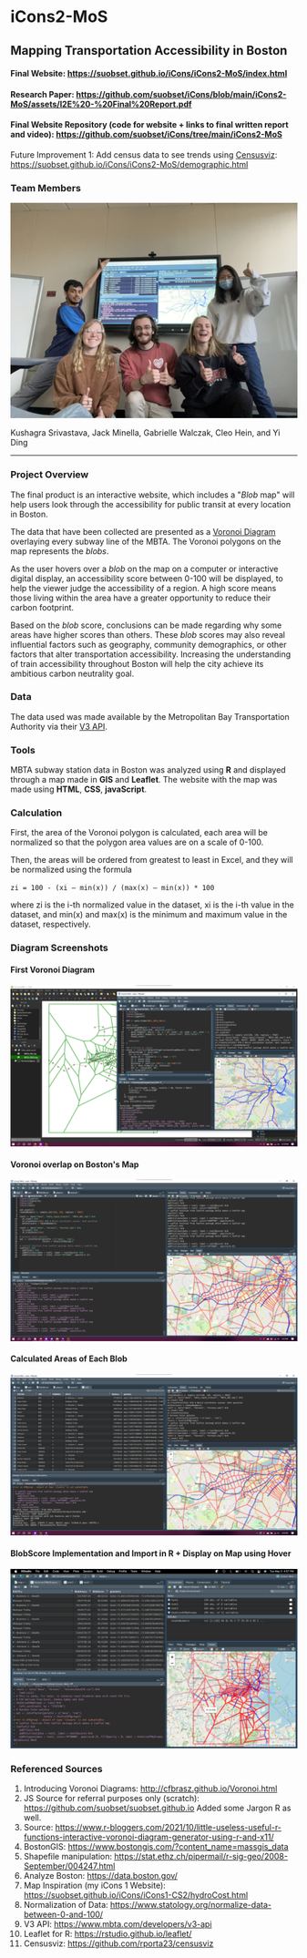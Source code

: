 # iCons2-MoS

## Mapping Transportation Accessibility in Boston

#### Final Website: https://suobset.github.io/iCons/iCons2-MoS/index.html

#### Research Paper: https://github.com/suobset/iCons/blob/main/iCons2-MoS/assets/I2E%20-%20Final%20Report.pdf

#### Final Website Repository (code for website + links to final written report and video): https://github.com/suobset/iCons/tree/main/iCons2-MoS

Future Improvement 1: Add census data to see trends using <a href="https://github.com/rporta23/censusviz">Censusviz</a>: https://suobset.github.io/iCons/iCons2-MoS/demographic.html

### Team Members
<img src="https://raw.githubusercontent.com/suobset/iCons2-MoS/main/data/RepoAssets/IMG_7096.jpg"></img>

Kushagra Srivastava, Jack Minella, Gabrielle Walczak, Cleo Hein, and Yi Ding 


---

### Project Overview
The final product is an interactive website, which includes a "*Blob* map" will help users look through the accessibility for public transit at every location in Boston. 

The data that have been collected are presented as a [Voronoi Diagram](https://en.wikipedia.org/wiki/Voronoi_diagram#:~:text=In%20mathematics%2C%20a%20Voronoi%20diagram,%2C%20sites%2C%20or%20generators) overlaying every subway line of the MBTA. The Voronoi polygons on the map represents the *blobs*. 

As the user hovers over a *blob* on the map on a computer or interactive digital display, an accessibility score between 0-100 will be displayed, to help the viewer judge the accessibility of a region. A high score means those living within the area have a greater opportunity to reduce their carbon footprint. 

Based on the *blob* score, conclusions can be made regarding why some areas have higher scores than others. These *blob* scores may also reveal influential factors such as geography, community demographics, or other factors that alter transportation accessibility. Increasing the understanding of train accessibility throughout Boston will help the city achieve its ambitious carbon neutrality goal. 


### Data 

The data used was made available by the Metropolitan Bay Transportation Authority via their [V3 API](https://www.mbta.com/developers/v3-api). 


### Tools 
MBTA subway station data in Boston was analyzed using **R** and displayed through a map made in **GIS** and **Leaflet**. The website with the map was made using **HTML**, **CSS**, **javaScript**.


### Calculation
First, the area of the Voronoi polygon is calculated, each area will be normalized so that the polygon area values are on a scale of 0-100. 

Then, the areas will be ordered from greatest to least in Excel, and they will be normalized using the formula 

`zi = 100 - (xi – min(x)) / (max(x) – min(x)) * 100` 

where zi is the i-th normalized value in the dataset, xi is the i-th value in the dataset, and min(x) and max(x) is the minimum and maximum value in the dataset, respectively.

### Diagram Screenshots

#### First Voronoi Diagram
<img src="https://raw.githubusercontent.com/suobset/iCons2-MoS/main/data/RepoAssets/Screenshot%202022-04-26%20121103.png"></img>

#### Voronoi overlap on Boston's Map
<img src="https://raw.githubusercontent.com/suobset/iCons2-MoS/main/data/RepoAssets/VoronoiFUll.png"></img>

#### Calculated Areas of Each Blob
<img src="https://raw.githubusercontent.com/suobset/iCons2-MoS/main/data/RepoAssets/BlobArea.png"></img>

#### BlobScore Implementation and Import in R + Display on Map using Hover
<img src="https://raw.githubusercontent.com/suobset/iCons2-MoS/main/data/RepoAssets/BlobScore.png"></img>

### Referenced Sources


1. Introducing Voronoi Diagrams: http://cfbrasz.github.io/Voronoi.html
1. JS Source for referral purposes only (scratch): https://github.com/suobset/suobset.github.io
Added some Jargon R as well. 
1. Source: https://www.r-bloggers.com/2021/10/little-useless-useful-r-functions-interactive-voronoi-diagram-generator-using-r-and-x11/
1. BostonGIS: https://www.bostongis.com/?content_name=massgis_data
1. Shapefile manipulation: https://stat.ethz.ch/pipermail/r-sig-geo/2008-September/004247.html
1. Analyze Boston: https://data.boston.gov/
1. Map Inspiration (my iCons 1 Website): https://suobset.github.io/iCons/iCons1-CS2/hydroCost.html
2. Normalization of Data: https://www.statology.org/normalize-data-between-0-and-100/
3. V3 API: https://www.mbta.com/developers/v3-api
4. Leaflet for R: https://rstudio.github.io/leaflet/
5. Censusviz: https://github.com/rporta23/censusviz

